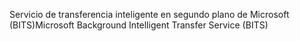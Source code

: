 <span data-ttu-id="83386-101">Servicio de transferencia inteligente en segundo plano de Microsoft (BITS)</span><span class="sxs-lookup"><span data-stu-id="83386-101">Microsoft Background Intelligent Transfer Service (BITS)</span></span>